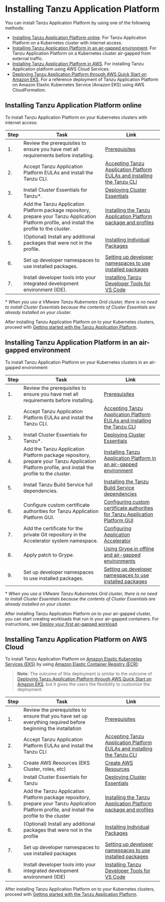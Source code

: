 # Installing Tanzu Application Platform

You can install Tanzu Application Platform by using one of the following methods:

- [Installing Tanzu Application Platform online](#install-online). For Tanzu Application Platform on a Kubernetes cluster with internet access.
- [Installing Tanzu Application Platform in an air-gapped environment](#install-air-gap). For Tanzu Application Platform on a Kubernetes cluster air-gapped from external traffic.
- [Installing Tanzu Application Platform in AWS](#install-on-aws). For installing Tanzu Application platform using AWS Cloud Services.
- [Deploying Tanzu Application Platform through AWS Quick Start on Amazon EKS](https://aws.amazon.com/quickstart/architecture/vmware-tanzu-application-platform/). For a reference deployment of Tanzu Application Platform on Amazon Elastic Kubernetes Service (Amazon EKS) using AWS CloudFormation.

## <a id='install-online'></a>Installing Tanzu Application Platform online

To install Tanzu Application Platform on your Kubernetes clusters with internet access:

|Step|Task|Link|
|----|----|----|
|1.| Review the prerequisites to ensure you have met all requirements before installing. |[Prerequisites](prerequisites.html)|
|2.| Accept Tanzu Application Platform EULAs and install the Tanzu CLI. |[Accepting Tanzu Application Platform EULAs and installing the Tanzu CLI](install-tanzu-cli.html)|
|3.| Install Cluster Essentials for Tanzu*. |[Deploying Cluster Essentials](https://docs.vmware.com/en/Cluster-Essentials-for-VMware-Tanzu/1.3/cluster-essentials/GUID-deploy.html)|
|4.| Add the Tanzu Application Platform package repository, prepare your Tanzu Application Platform profile, and install the profile to the cluster. |[Installing the Tanzu Application Platform package and profiles](install.html)|
|5.| (Optional) Install any additional packages that were not in the profile. |[Installing Individual Packages](install-components.html)|
|6.| Set up developer namespaces to use installed packages. |[Setting up developer namespaces to use installed packages](set-up-namespaces.html)|
|7.| Install developer tools into your integrated development environment (IDE). |[Installing Tanzu Developer Tools for VS Code](vscode-extension/install.html)|

\* _When you use a VMware Tanzu Kubernetes Grid cluster, there is no need to install Cluster Essentials because the contents of Cluster Essentials are already installed on your cluster._

After installing Tanzu Application Platform on to your Kubernetes clusters, proceed with [Getting started with the Tanzu Application Platform](getting-started.html).

## <a id='install-air-gap'></a>Installing Tanzu Application Platform in an air-gapped environment

To install Tanzu Application Platform on your Kubernetes clusters in an air-gapped environment:

|Step|Task|Link|
|----|----|----|
|1.| Review the prerequisites to ensure you have met all requirements before installing. |[Prerequisites](prerequisites.html)|
|2.| Accept Tanzu Application Platform EULAs and install the Tanzu CLI. |[Accepting Tanzu Application Platform EULAs and installing the Tanzu CLI](install-tanzu-cli.html)|
|3.| Install Cluster Essentials for Tanzu*. |[Deploying Cluster Essentials](https://docs.vmware.com/en/Cluster-Essentials-for-VMware-Tanzu/1.3/cluster-essentials/GUID-deploy.html)|
|4.| Add the Tanzu Application Platform package repository, prepare your Tanzu Application Platform profile, and install the profile to the cluster. |[Installing Tanzu Application Platform in an air-gapped environment](install-air-gap.html)|
|5.| Install Tanzu Build Service full dependencies. |[Installing the Tanzu Build Service dependencies](tbs-offline-install-deps.html)|
|6.| Configure custom certificate authorities for Tanzu Application Platform GUI. |[Configuring custom certificate authorities for Tanzu Application Platform GUI](tap-gui/non-standard-certs.html) |
|7.| Add the certificate for the private Git repository in the Accelerator system namespace. |[Configuring Application Accelerator](application-accelerator/configuration.html)|
|8.| Apply patch to Grype. |[Using Grype in offline and air-gapped environments](scst-scan/offline-airgap.html)|
|9.| Set up developer namespaces to use installed packages. |[Setting up developer namespaces to use installed packages](set-up-namespaces.html)|

\* _When you use a VMware Tanzu Kubernetes Grid cluster, there is no need to install Cluster Essentials because the contents of Cluster Essentials are already installed on your cluster._

After installing Tanzu Application Platform on to your air-gapped cluster, you can start creating workloads that run in your air-gapped containers.
For instructions, see [Deploy your first air-gapped workload](getting-started/air-gap-workload.html).

## <a id='install-on-aws'></a>Installing Tanzu Application Platform on AWS Cloud

To install Tanzu Application Platform on [Amazon Elastic Kubernetes Services (EKS)](https://aws.amazon.com/eks/) by using [Amazon Elastic Container Registry (ECR)](https://aws.amazon.com/ecr/):

> **Note:** The outcome of this deployment is similar to the outcome of [Deploying Tanzu Application Platform through AWS Quick Start on Amazon EKS](https://aws.amazon.com/quickstart/architecture/vmware-tanzu-application-platform/), but it gives the users the flexibility to customize the deployment.

|Step|Task|Link|
|----|----|----|
|1.| Review the prerequisites to ensure that you have set up everything required before beginning the installation |[Prerequisites](prerequisites.html)|
|2.| Accept Tanzu Application Platform EULAs and install the Tanzu CLI |[Accepting Tanzu Application Platform EULAs and installing the Tanzu CLI](install-tanzu-cli.html)|
|3.| Create AWS Resources (EKS Cluster, roles, etc)|[Create AWS Resources](aws-resources.html)|
|4.| Install Cluster Essentials for Tanzu |[Deploying Cluster Essentials](https://docs.vmware.com/en/Cluster-Essentials-for-VMware-Tanzu/1.3/cluster-essentials/GUID-deploy.html)|
|5.| Add the Tanzu Application Platform package repository, prepare your Tanzu Application Platform profile, and install the profile to the cluster |[Installing the Tanzu Application Platform package and profiles](install-aws.html)|
|6.| (Optional) Install any additional packages that were not in the profile |[Installing Individual Packages](install-components.html)|
|7.| Set up developer namespaces to use installed packages |[Setting up developer namespaces to use installed packages](set-up-namespaces-aws.html)|
|8.| Install developer tools into your integrated development environment (IDE) |[Installing Tanzu Developer Tools for VS Code](vscode-extension/install.html)|

After installing Tanzu Application Platform on to your Kubernetes clusters, proceed with [Getting started with the Tanzu Application Platform](getting-started.html).
